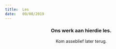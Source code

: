 ```yaml
---
title:  Les
date:   09/08/2019
---
```


### <center>Ons werk aan hierdie les.</center>
<center>Kom asseblief later terug.</center>